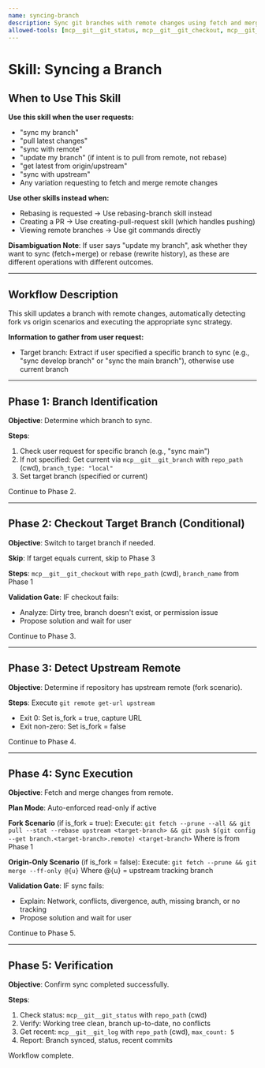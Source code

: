 ```yaml
---
name: syncing-branch
description: Sync git branches with remote changes using fetch and merge. Use when pulling latest changes, syncing with remote/upstream, or when you say 'sync my branch', 'pull latest', 'update from origin', or 'get latest changes'.
allowed-tools: [mcp__git__git_status, mcp__git__git_checkout, mcp__git__git_log, mcp__git__git_branch, Bash(git remote get-url:*), Bash(git fetch:*), Bash(git merge:*), Bash(git pull:*), Bash(git push:*)]
---
```


# Skill: Syncing a Branch

## When to Use This Skill

**Use this skill when the user requests:**
- "sync my branch"
- "pull latest changes"
- "sync with remote"
- "update my branch" (if intent is to pull from remote, not rebase)
- "get latest from origin/upstream"
- "sync with upstream"
- Any variation requesting to fetch and merge remote changes

**Use other skills instead when:**
- Rebasing is requested → Use rebasing-branch skill instead
- Creating a PR → Use creating-pull-request skill (which handles pushing)
- Viewing remote branches → Use git commands directly

**Disambiguation Note**: If user says "update my branch", ask whether they want to sync (fetch+merge) or rebase (rewrite history), as these are different operations with different outcomes.

---

## Workflow Description

This skill updates a branch with remote changes, automatically detecting fork vs origin scenarios and executing the appropriate sync strategy.

**Information to gather from user request:**
- Target branch: Extract if user specified a specific branch to sync (e.g., "sync develop branch" or "sync the main branch"), otherwise use current branch

---

## Phase 1: Branch Identification

**Objective**: Determine which branch to sync.

**Steps**:
1. Check user request for specific branch (e.g., "sync main")
2. If not specified: Get current via `mcp__git__git_branch` with `repo_path` (cwd), `branch_type: "local"`
3. Set target branch (specified or current)

Continue to Phase 2.

---

## Phase 2: Checkout Target Branch (Conditional)

**Objective**: Switch to target branch if needed.

**Skip**: If target equals current, skip to Phase 3

**Steps**: `mcp__git__git_checkout` with `repo_path` (cwd), `branch_name` from Phase 1

**Validation Gate**: IF checkout fails:
- Analyze: Dirty tree, branch doesn't exist, or permission issue
- Propose solution and wait for user

Continue to Phase 3.

---

## Phase 3: Detect Upstream Remote

**Objective**: Determine if repository has upstream remote (fork scenario).

**Steps**: Execute `git remote get-url upstream`
- Exit 0: Set is_fork = true, capture URL
- Exit non-zero: Set is_fork = false

Continue to Phase 4.

---

## Phase 4: Sync Execution

**Objective**: Fetch and merge changes from remote.

**Plan Mode**: Auto-enforced read-only if active

**Fork Scenario** (if is_fork = true):
Execute: `git fetch --prune --all && git pull --stat --rebase upstream <target-branch> && git push $(git config --get branch.<target-branch>.remote) <target-branch>`
Where <target-branch> is from Phase 1

**Origin-Only Scenario** (if is_fork = false):
Execute: `git fetch --prune && git merge --ff-only @{u}`
Where @{u} = upstream tracking branch

**Validation Gate**: IF sync fails:
- Explain: Network, conflicts, divergence, auth, missing branch, or no tracking
- Propose solution and wait for user

Continue to Phase 5.

---

## Phase 5: Verification

**Objective**: Confirm sync completed successfully.

**Steps**:
1. Check status: `mcp__git__git_status` with `repo_path` (cwd)
2. Verify: Working tree clean, branch up-to-date, no conflicts
3. Get recent: `mcp__git__git_log` with `repo_path` (cwd), `max_count: 5`
4. Report: Branch synced, status, recent commits

Workflow complete.
